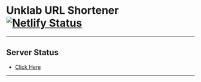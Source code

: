 # Unklab URL Shortener [![Netlify Status](https://api.netlify.com/api/v1/badges/db74c59f-6124-429f-beeb-e9584ce9b971/deploy-status)](https://app.netlify.com/sites/coruscating-blancmange-96bca7/deploys)

---
## Server Status
- [Click Here](https://stats.uptimerobot.com/GKy6liBGw7/790544166)

---


